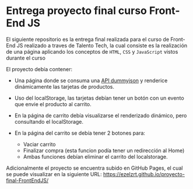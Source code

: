 # Entrega proyecto final curso Front-End JS
El siguiente repositorio es la entrega final realizada para el curso de Front-End JS realizado a traves de Talento Tech, la cual consiste es la realización de una página aplicando los conceptos de `HTML`, `CSS` y `JavaScript` vistos durante el curso

El proyecto debía contener:
- Una página donde se consuma una [API dummyjson](https://dummyjson.com/) y renderice dinámicamente las tarjetas de productos. 

- Uso del localStorage, las tarjetas debían tener un botón con un evento que envie el producto al carrito.

- En la página de carrito debía visualizarse el renderizado dinámico, pero consultando el localStorage.

- En la página del carrito se debía tener 2 botones para:
   - Vaciar carrito
   - Finalizar compra (esta funcion podía tener un redirección al Home)
   - Ambas funciones debían eliminar el carrito del localstorage.

Adicionalmente el proyecto se encuentra subido en GitHub Pages, el cual se puede visualizar en la siguiente URL: https://ezelzrt.github.io/proyecto-final-FrontEndJS/
